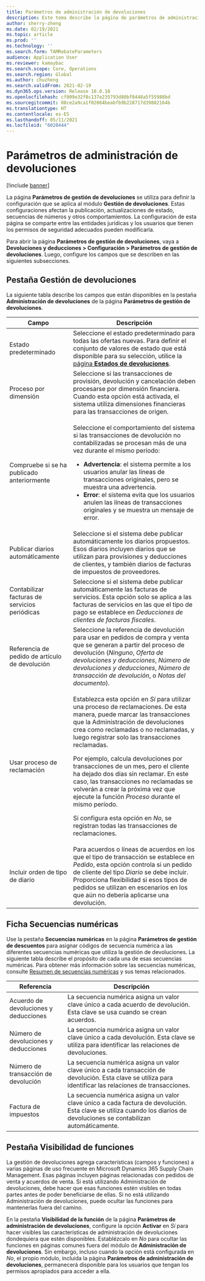 ```yaml
---
title: Parámetros de administración de devoluciones
description: Este tema describe la página de parámetros de administración de devoluciones. Esta página contiene configuraciones que afectan la publicación, actualizaciones de estado, secuencias de números y otros comportamientos.
author: sherry-zheng
ms.date: 02/19/2021
ms.topic: article
ms.prod: ''
ms.technology: ''
ms.search.form: TAMRebateParameters
audience: Application User
ms.reviewer: kamaybac
ms.search.scope: Core, Operations
ms.search.region: Global
ms.author: chuzheng
ms.search.validFrom: 2021-02-19
ms.dyn365.ops.version: Release 10.0.18
ms.openlocfilehash: cf009e32f8c137e235793d80bf8448a5f55988bd
ms.sourcegitcommit: 08ce2a9ca1f02064beabfb9b228717d39882164b
ms.translationtype: HT
ms.contentlocale: es-ES
ms.lasthandoff: 05/11/2021
ms.locfileid: "6020444"
---
```

# <a name="rebate-management-parameters"></a>Parámetros de administración de devoluciones

[!include [banner](../includes/banner.md)]

La página **Parámetros de gestión de devoluciones** se utiliza para definir la configuración que se aplica al módulo **Gestión de devoluciones**. Estas configuraciones afectan la publicación, actualizaciones de estado, secuencias de números y otros comportamientos. La configuración de esta página se comparte entre las entidades jurídicas y los usuarios que tienen los permisos de seguridad adecuados pueden modificarla.

Para abrir la página **Parámetros de gestión de devoluciones**, vaya a **Devoluciones y deducciones \> Configuración \> Parámetros de gestión de devoluciones**. Luego, configure los campos que se describen en las siguientes subsecciones.

## <a name="rebate-management-tab"></a>Pestaña Gestión de devoluciones

La siguiente tabla describe los campos que están disponibles en la pestaña **Administración de devoluciones** de la página **Parámetros de gestión de devoluciones**.

| Campo | Descripción |
|---|---|
| Estado predeterminado | Seleccione el estado predeterminado para todas las ofertas nuevas. Para definir el conjunto de valores de estado que está disponible para su selección, utilice la [página **Estados de devoluciones**](rebate-statuses.md). |
| Proceso por dimensión | Seleccione si las transacciones de provisión, devolución y cancelación deben procesarse por dimensión financiera. Cuando esta opción está activada, el sistema utiliza dimensiones financieras para las transacciones de origen. |
| Compruebe si se ha publicado anteriormente | <p>Seleccione el comportamiento del sistema si las transacciones de devolución no contabilizadas se procesan más de una vez durante el mismo período:</p><ul><li>**Advertencia**: el sistema permite a los usuarios anular las líneas de transacciones originales, pero se muestra una advertencia.</li><li>**Error**: el sistema evita que los usuarios anulen las líneas de transacciones originales y se muestra un mensaje de error. |
| Publicar diarios automáticamente | Seleccione si el sistema debe publicar automáticamente los diarios propuestos. Esos diarios incluyen diarios que se utilizan para provisiones y deducciones de clientes, y también diarios de facturas de impuestos de proveedores. |
| Contabilizar facturas de servicios periódicas | Seleccione si el sistema debe publicar automáticamente las facturas de servicios. Esta opción solo se aplica a las facturas de servicios en las que el tipo de pago se establece en *Deducciones de clientes de facturas fiscales*. |
| Referencia de pedido de artículo de devolución | Seleccione la referencia de devolución para usar en pedidos de compra y venta que se generan a partir del proceso de devolución (*Ninguno*, *Oferta de devoluciones y deducciones*, *Número de devoluciones y deducciones*, *Número de transacción de devolución*, o *Notas del documento*). |
| Usar proceso de reclamación | <p>Establezca esta opción en *Sí* para utilizar una proceso de reclamaciones. De esta manera, puede marcar las transacciones que la Administración de devoluciones crea como reclamadas o no reclamadas, y luego registrar solo las transacciones reclamadas.</p><p>Por ejemplo, calcula devoluciones por transacciones de un mes, pero el cliente ha dejado dos días sin reclamar. En este caso, las transacciones no reclamadas se volverán a crear la próxima vez que ejecute la función *Proceso* durante el mismo período.</p><p>Si configura esta opción en *No*, se registran todas las transacciones de reclamaciones.</p> |
| Incluir orden de tipo de diario | Para acuerdos o líneas de acuerdos en los que el tipo de transacción se establece en *Pedido*, esta opción controla si un pedido de cliente del tipo *Diario* se debe incluir. Proporciona flexibilidad si esos tipos de pedidos se utilizan en escenarios en los que aún no debería aplicarse una devolución. |

## <a name="number-sequences-tab"></a>Ficha Secuencias numéricas

Use la pestaña **Secuencias numéricas** en la página **Parámetros de gestión de descuentos** para asignar códigos de secuencia numérica a las diferentes secuencias numéricas que utiliza la gestión de devoluciones. La siguiente tabla describe el propósito de cada una de esas secuencias numéricas. Para obtener más información sobre las secuencias numéricas, consulte [Resumen de secuencias numéricas](../../fin-ops-core/fin-ops/organization-administration/number-sequence-overview.md) y sus temas relacionados.

| Referencia | Descripción |
|---|---|
| Acuerdo de devoluciones y deducciones | La secuencia numérica asigna un valor clave único a cada acuerdo de devolución. Esta clave se usa cuando se crean acuerdos. |
| Número de devoluciones y deducciones | La secuencia numérica asigna un valor clave único a cada devolución. Esta clave se utiliza para identificar las relaciones de devoluciones. |
| Número de transacción de devolución | La secuencia numérica asigna un valor clave único a cada transacción de devolución. Esta clave se utiliza para identificar las relaciones de transacciones. |
| Factura de impuestos | La secuencia numérica asigna un valor clave único a cada factura de devolución. Esta clave se utiliza cuando los diarios de devoluciones se contabilizan automáticamente. |

## <a name="feature-visibility-tab"></a>Pestaña Visibilidad de funciones

La gestión de devoluciones agrega características (campos y funciones) a varias páginas de uso frecuente en Microsoft Dynamics 365 Supply Chain Management. Esas páginas incluyen páginas relacionadas con pedidos de venta y acuerdos de venta. Si está utilizando Administración de devoluciones, debe hacer que esas funciones estén visibles en todas partes antes de poder beneficiarse de ellas. Si no está utilizando Administración de devoluciones, puede ocultar las funciones para mantenerlas fuera del camino.

En la pestaña **Visibilidad de la función** de la página **Parámetros de administración de devoluciones**, configure la opción **Activar** en *Sí* para hacer visibles las características de administración de devoluciones dondequiera que estén disponibles. Establézcalo en *No* para ocultar las funciones en páginas comunes fuera del módulo de **Administración de devoluciones**. Sin embargo, incluso cuando la opción está configurada en *No*, el propio módulo, incluida la página **Parámetros de administración de devoluciones**, permanecerá disponible para los usuarios que tengan los permisos apropiados para acceder a ella.
